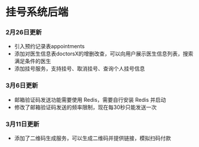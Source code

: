 # 挂号系统后端

### 2月26日更新
- 引入预约记录表appointments
- 添加对医生信息表doctorsX的增删改查，可以向用户展示医生信息列表，搜索满足条件的医生
- 添加挂号服务，支持挂号、取消挂号、查询个人挂号信息

### 3月6日更新
- 邮箱验证码发送功能需要使用 Redis，需要自行安装 Redis 并启动
- 修改了邮箱验证码发送的频率限制，现在每30秒只能发送一次

### 3月11日更新
- 添加了二维码生成服务，可以生成二维码并提供链接，模拟扫码付款

